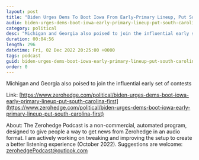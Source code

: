 ```yaml
---
layout: post
title: "Biden Urges Dems To Boot Iowa From Early-Primary Lineup, Put South Carolina First"
audio: biden-urges-dems-boot-iowa-early-primary-lineup-put-south-carolina-first-0
category: political
desc: "Michigan and Georgia also poised to join the influential early set of contests"
duration: 00:04:56
length: 296
datetime: Fri, 02 Dec 2022 20:25:00 +0000
tags: podcast
guid: biden-urges-dems-boot-iowa-early-primary-lineup-put-south-carolina-first-0
order: 0
---
```

Michigan and Georgia also poised to join the influential early set of contests

Link: [https://www.zerohedge.com/political/biden-urges-dems-boot-iowa-early-primary-lineup-put-south-carolina-first](https://www.zerohedge.com/political/biden-urges-dems-boot-iowa-early-primary-lineup-put-south-carolina-first)

About: The Zerohedge Podcast is a non-commercial, automated program, designed to give people a way to get news from Zerohedge in an audio format.  I am actively working on tweaking and improving the setup to create a better listening experience (October 2022).  Suggestions are welcome: [zerohedgePodcast@outlook.com](mailto:zerohedgePodcast@outlook.com)